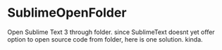 # SublimeOpenFolder
Open Sublime Text 3 through folder.
since SublimeText doesnt yet offer option to open source code from folder, here is one solution. kinda.
